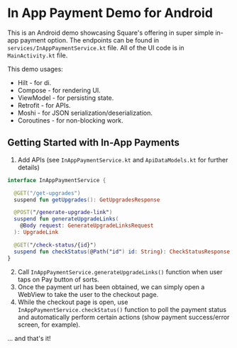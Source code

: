 # In App Payment Demo for Android

This is an Android demo showcasing Square's offering in super simple in-app payment option. The
endpoints can be found in `services/InAppPaymentService.kt` file. All of the UI code is
in `MainActivity.kt` file.

This demo usages:
* Hilt - for di.
* Compose - for rendering UI.
* ViewModel - for persisting state.
* Retrofit - for APIs.
* Moshi - for JSON serialization/deserialization.
* Coroutines - for non-blocking work.

## Getting Started with In-App Payments

1. Add APIs (see `InAppPaymentService.kt` and `ApiDataModels.kt` for further details)

```kotlin
interface InAppPaymentService {

  @GET("/get-upgrades")
  suspend fun getUpgrades(): GetUpgradesResponse

  @POST("/generate-upgrade-link")
  suspend fun generateUpgradeLinks(
    @Body request: GenerateUpgradeLinksRequest
  ): UpgradeLink

  @GET("/check-status/{id}")
  suspend fun checkStatus(@Path("id") id: String): CheckStatusResponse
}
```

2. Call `InAppPaymentService.generateUpgradeLinks()` function when user taps on Pay button of sorts.
3. Once the payment url has been obtained, we can simply open a WebView to take the user to the
   checkout page.
4. While the checkout page is open, use `InAppPaymentService.checkStatus()` function to poll the
   payment status and automatically perform certain actions (show payment success/error screen, for
   example).

... and that's it!
